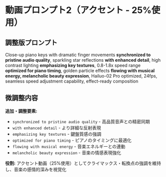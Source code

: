 # 動画プロンプト2（アクセント - 25%使用）

## 調整版プロンプト
Close-up piano keys with dramatic finger movements **synchronized to pristine audio quality**, sparkling star reflections **with enhanced detail**, high contrast lighting **emphasizing key textures**, 0.8-1.8x speed range **optimized for piano timing**, golden particle effects **flowing with musical energy, melancholic beauty expression**, Hailuo-02 Pro optimized, 24fps, seamless speed adjustment capability, effect-ready composition

## 微調整内容
**追加・調整要素:**
- `synchronized to pristine audio quality` - 高品質音声との精密同期
- `with enhanced detail` - より詳細な反射表現
- `emphasizing key textures` - 鍵盤質感の強調
- `optimized for piano timing` - ピアノのタイミングに最適化
- `flowing with musical energy` - 音楽エネルギーとの連動
- `melancholic beauty expression` - 音楽の情感表現強化

**役割:** アクセント動画（25%使用）としてクライマックス・転換点の強調を維持し、音楽の感情的深みを視覚化